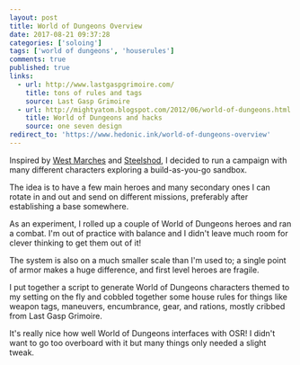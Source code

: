 ```yaml
---
layout: post
title: World of Dungeons Overview
date: 2017-08-21 09:37:28
categories: ['soloing']
tags: ['world of dungeons', 'houserules']
comments: true
published: true
links:
  - url: http://www.lastgaspgrimoire.com/
    title: tons of rules and tags
    source: Last Gasp Grimoire
  - url: http://mightyatom.blogspot.com/2012/06/world-of-dungeons.html
    title: World of Dungeons and hacks
    source: one seven design
redirect_to: 'https://www.hedonic.ink/world-of-dungeons-overview'
---
```


Inspired by [West Marches](http://arsludi.lamemage.com/index.php/78/grand-experiments-west-marches/) and [Steelshod](https://www.reddit.com/r/MostlyWrites/comments/6ihbhi/steelshod_table_of_contents_resources/?st=j6mhnrdo&sh=2b30f766), I decided to run a campaign with many different characters exploring a build-as-you-go sandbox.

<!--more-->

The idea is to have a few main heroes and many secondary ones I can rotate in and out and send on different missions, preferably after establishing a base somewhere.

As an experiment, I rolled up a couple of World of Dungeons heroes and ran a combat. I'm out of practice with balance and I didn't leave much room for clever thinking to get them out of it!

The system is also on a much smaller scale than I'm used to; a single point of armor makes a huge difference, and first level heroes are fragile.

I put together a script to generate World of Dungeons characters themed to my setting on the fly and cobbled together some house rules for things like weapon tags, maneuvers, encumbrance, gear, and rations, mostly cribbed from Last Gasp Grimoire.

It's really nice how well World of Dungeons interfaces with OSR! I didn't want to go too overboard with it but many things only needed a slight tweak.
